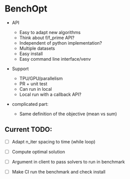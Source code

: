 # BenchOpt

* API
   - Easy to adapt new algorithms
   - Think about f/f_prime API?
   - Independent of python implementation?
   - Multiple datasets
   - Easy install
   - Easy command line interface/venv

* Support
   - TPU/GPU/parallelism
   - PR + unit test
   - Can run in local
   - Local run with a callback API?

* complicated part:
   - Same definition of the objective (mean vs sum)


## Current TODO:

- [ ] Adapt n_iter spacing to time (while loop)
- [ ] Compute optimal solution
- [ ] Argument in client to pass solvers to run in benchmark
- [ ] Make CI run the benchmark and check install


